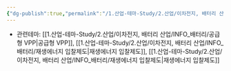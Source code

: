 ```yaml
---
{"dg-publish":true,"permalink":"/1.산업-테마-Study/2.산업/이차전지, 배터리 산업/INFO_배터리/시장원칙 기반 전력시장 제도개선 제주 시범사업/","created":"2024-11-20T21:02:27.693+09:00","updated":"2025-06-03T20:07:21.540+09:00"}
---
```



- 관련테마: [[1.산업-테마-Study/2.산업/이차전지, 배터리 산업/INFO_배터리/공급형 VPP\|공급형 VPP]], [[1.산업-테마-Study/2.산업/이차전지, 배터리 산업/INFO_배터리/재생에너지 입찰제도\|재생에너지 입찰제도]], [[1.산업-테마-Study/2.산업/이차전지, 배터리 산업/INFO_배터리/재생에너지 입찰제도\|재생에너지 입찰제도]]